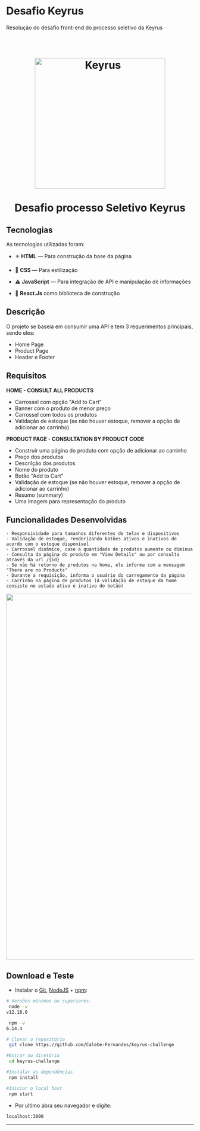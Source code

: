 # Desafio Keyrus
Resolução do desafio front-end do processo seletivo da Keyrus

<h1 align="center">
<br>
  <img src="https://pbs.twimg.com/profile_images/1177317956839268355/j9z6UgUN_400x400.png" alt="Keyrus" width="350">
<br>
<br>
Desafio processo Seletivo Keyrus
</h1>

</h1>

## Tecnologias

As tecnologias utilizadas foram:

- ✴️ **HTML** — Para construção da base da página

- 💠 **CSS** —  Para estilização 

- ⚠️ **JavaScript** — Para integração de API e manipulação de informações

- 📙  **React.Js** como biblioteca de construção

 ## Descrição
 O projeto se baseia em consumir uma API e tem 3 requerimentos principais, sendo eles:

- Home Page
- Product Page
- Header e Footer

 ## Requisitos

**HOME - CONSULT ALL PRODUCTS** 
- Carrossel com opção "Add to Cart"
- Banner com o produto de menor preço
- Carrossel com todos os produtos
- Validação de estoque (se não houver estoque, remover a opção de adicionar ao carrinho)

**PRODUCT PAGE - CONSULTATION BY PRODUCT CODE**
- Construir uma página do produto com opção de adicionar ao carrinho
- Preço dos produtos
- Descrilção dos produtos
- Nome do produto 
- Botão "Add to Cart"
- Validação de estoque (se não houver estoque, remover a opção de adicionar ao carrinho)
- Resumo (summary)
- Uma imagem para representação do produto

## Funcionalidades Desenvolvidas
    - Responsividade para tamanhos diferentes de telas e dispositivos
    - Validação de estoque, renderizando botões ativos e inativos de acordo com o estoque disponível
    - Carrossel dinâmico, caso a quantidade de produtos aumente ou diminua
    - Consulta da página do produto em "View Details" ou por consulta através da url /{id}
    - Se não há retorno de produtos na home, ele informa com a mensagem "There are no Products"
    - Durante a requisição, informa o usuário do carregamento da página
    - Carrinho na página de produtos (A validação de estoque da home consiste no estado ativo e inativo do botão)

<img src ="https://github.com/Calebe-Fernandes/keyrus-challenge/blob/main/src/assets/preview.gif" width="980">




##  Download e Teste



-  Instalar o [Git](https://git-scm.com/), [NodeJS](https://nodejs.org/pt-br/download/) + [npm](https://www.npmjs.com/get-npm):

```bash
# Versões mínimas ou superiores.
 node -v
v12.18.0

 npm -v
6.14.4
```

```bash
# Clonar o repositório
 git clone https://github.com/Calebe-Fernandes/keyrus-challenge

#Entrar no diretório
 cd keyrus-challenge

#Instalar as dependências
 npm install

#Iniciar o local host
 npm start
```

- Por ultimo abra seu navegador e digite:

```
localhost:3000
```

---
